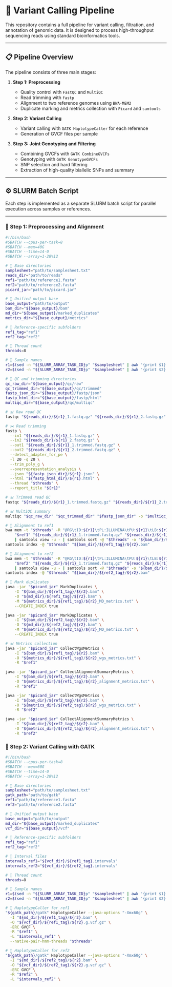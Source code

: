 # 🧬 Variant Calling Pipeline

This repository contains a full pipeline for variant calling, filtration, and annotation of genomic data. It is designed to process high-throughput sequencing reads using standard bioinformatics tools.

---

## 📋 Pipeline Overview

The pipeline consists of three main stages:

1. **Step 1: Preprocessing**
   - Quality control with `FastQC` and `MultiQC`
   - Read trimming with `fastp`
   - Alignment to two reference genomes using `BWA-MEM2`
   - Duplicate marking and metrics collection with `Picard` and `samtools`

2. **Step 2: Variant Calling**
   - Variant calling with `GATK HaplotypeCaller` for each reference
   - Generation of GVCF files per sample

3. **Step 3: Joint Genotyping and Filtering**
   - Combining GVCFs with `GATK CombineGVCFs`
   - Genotyping with `GATK GenotypeGVCFs`
   - SNP selection and hard filtering
   - Extraction of high-quality biallelic SNPs and summary 

---

## ⚙️ SLURM Batch Script

Each step is implemented as a separate SLURM batch script for parallel execution across samples or references.

---
### 🔹 Step 1: Preprocessing and Alignment

```bash
#!/bin/bash
#SBATCH --cpus-per-task=8
#SBATCH --mem=40G
#SBATCH --time=14-0
#SBATCH --array=1-28%12

# 📁 Base directories
samplesheet="path/to/samplesheet.txt"
reads_dir="path/to/reads"
ref1="path/to/reference1.fasta"
ref2="path/to/reference2.fasta"
picard_jar="path/to/picard.jar"

# 📁 Unified output base
base_output="path/to/output"
bam_dir="${base_output}/bam"
md_dir="${base_output}/marked_duplicates"
metrics_dir="${base_output}/metrics"

# 📁 Reference-specific subfolders
ref1_tag="ref1"
ref2_tag="ref2"

# 🔧 Thread count
threads=8

# 🧬 Sample names
r1=$(sed -n "${SLURM_ARRAY_TASK_ID}p" "$samplesheet" | awk '{print $1}')
r2=$(sed -n "${SLURM_ARRAY_TASK_ID}p" "$samplesheet" | awk '{print $2}')

# 📁 QC and trimming directories
qc_raw_dir="${base_output}/qc/raw"
qc_trimmed_dir="${base_output}/qc/trimmed"
fastp_json_dir="${base_output}/fastp/json"
fastp_html_dir="${base_output}/fastp/html"
multiqc_dir="${base_output}/qc/multiqc"

# 📊 Raw read QC
fastqc "${reads_dir}/${r1}_1.fastq.gz" "${reads_dir}/${r1}_2.fastq.gz" -t 2 -o "$qc_raw_dir"

# ✂️ Read trimming
fastp \
  --in1 "${reads_dir}/${r1}_1.fastq.gz" \
  --in2 "${reads_dir}/${r1}_2.fastq.gz" \
  --out1 "${reads_dir}/${r1}_1.trimmed.fastq.gz" \
  --out2 "${reads_dir}/${r1}_2.trimmed.fastq.gz" \
  --detect_adapter_for_pe \
  -l 20 -q 20 \
  --trim_poly_g \
  --overrepresentation_analysis \
  --json "${fastp_json_dir}/${r1}.json" \
  --html "${fastp_html_dir}/${r1}.html" \
  --thread "$threads" \
  --report_title "${r1}"

# 📊 Trimmed read QC
fastqc "${reads_dir}/${r1}_1.trimmed.fastq.gz" "${reads_dir}/${r1}_2.trimmed.fastq.gz" -o "$qc_trimmed_dir"

# 📊 MultiQC summary
multiqc "$qc_raw_dir" "$qc_trimmed_dir" "$fastp_json_dir" -o "$multiqc_dir"

# 🧷 Alignment to ref1
bwa mem -t "$threads" -R "@RG\tID:${r1}\tPL:ILLUMINA\tPU:${r1}\tLB:${r1}\tSM:${r2}" \
    "$ref1" "${reads_dir}/${r1}_1.trimmed.fastq.gz" "${reads_dir}/${r1}_2.trimmed.fastq.gz" \
    | samtools view -u - | samtools sort -@ "$threads" -o "${bam_dir}/${ref1_tag}/${r2}.bam"
samtools index -@ "$threads" "${bam_dir}/${ref1_tag}/${r2}.bam"

# 🧷 Alignment to ref2
bwa mem -t "$threads" -R "@RG\tID:${r1}\tPL:ILLUMINA\tPU:${r1}\tLB:${r1}\tSM:${r2}" \
    "$ref2" "${reads_dir}/${r1}_1.trimmed.fastq.gz" "${reads_dir}/${r1}_2.trimmed.fastq.gz" \
    | samtools view -u - | samtools sort -@ "$threads" -o "${bam_dir}/${ref2_tag}/${r2}.bam"
samtools index -@ "$threads" "${bam_dir}/${ref2_tag}/${r2}.bam"

# 🧼 Mark duplicates
java -jar "$picard_jar" MarkDuplicates \
    -I "${bam_dir}/${ref1_tag}/${r2}.bam" \
    -O "${md_dir}/${ref1_tag}/${r2}.bam" \
    -M "${metrics_dir}/${ref1_tag}/${r2}_MD_metrics.txt" \
    --CREATE_INDEX true

java -jar "$picard_jar" MarkDuplicates \
    -I "${bam_dir}/${ref2_tag}/${r2}.bam" \
    -O "${md_dir}/${ref2_tag}/${r2}.bam" \
    -M "${metrics_dir}/${ref2_tag}/${r2}_MD_metrics.txt" \
    --CREATE_INDEX true

# 📊 Metrics collection
java -jar "$picard_jar" CollectWgsMetrics \
    -I "${bam_dir}/${ref1_tag}/${r2}.bam" \
    -O "${metrics_dir}/${ref1_tag}/${r2}_wgs_metrics.txt" \
    -R "$ref1"

java -jar "$picard_jar" CollectAlignmentSummaryMetrics \
    -I "${bam_dir}/${ref1_tag}/${r2}.bam" \
    -O "${metrics_dir}/${ref1_tag}/${r2}_alignment_metrics.txt" \
    -R "$ref1"

java -jar "$picard_jar" CollectWgsMetrics \
    -I "${bam_dir}/${ref2_tag}/${r2}.bam" \
    -O "${metrics_dir}/${ref2_tag}/${r2}_wgs_metrics.txt" \
    -R "$ref2"

java -jar "$picard_jar" CollectAlignmentSummaryMetrics \
    -I "${bam_dir}/${ref2_tag}/${r2}.bam" \
    -O "${metrics_dir}/${ref2_tag}/${r2}_alignment_metrics.txt" \
    -R "$ref2"


```


### 🔹 Step 2: Variant Calling with GATK


```bash
#!/bin/bash
#SBATCH --cpus-per-task=8
#SBATCH --mem=60G
#SBATCH --time=14-0
#SBATCH --array=1-28%12

# 📁 Base directories
samplesheet="path/to/samplesheet.txt"
gatk_path="path/to/gatk"
ref1="path/to/reference1.fasta"
ref2="path/to/reference2.fasta"

# 📁 Unified output base
base_output="path/to/output"
md_dir="${base_output}/marked_duplicates"
vcf_dir="${base_output}/vcf"

# 📁 Reference-specific subfolders
ref1_tag="ref1"
ref2_tag="ref2"

# 📁 Interval files
intervals_ref1="${vcf_dir}/${ref1_tag}.intervals"
intervals_ref2="${vcf_dir}/${ref2_tag}.intervals"

# 🔧 Thread count
threads=8

# 🧬 Sample names
r1=$(sed -n "${SLURM_ARRAY_TASK_ID}p" "$samplesheet" | awk '{print $1}')
r2=$(sed -n "${SLURM_ARRAY_TASK_ID}p" "$samplesheet" | awk '{print $2}')

# 🧬 HaplotypeCaller for ref1
"${gatk_path}/gatk" HaplotypeCaller --java-options "-Xmx60g" \
  -I "${md_dir}/${ref1_tag}/${r2}.bam" \
  -O "${vcf_dir}/${ref1_tag}/${r2}.g.vcf.gz" \
  -ERC GVCF \
  -R "$ref1" \
  -L "$intervals_ref1" \
  --native-pair-hmm-threads "$threads"

# 🧬 HaplotypeCaller for ref2
"${gatk_path}/gatk" HaplotypeCaller --java-options "-Xmx60g" \
  -I "${md_dir}/${ref2_tag}/${r2}.bam" \
  -O "${vcf_dir}/${ref2_tag}/${r2}.g.vcf.gz" \
  -ERC GVCF \
  -R "$ref2" \
  -L "$intervals_ref2" \

```


